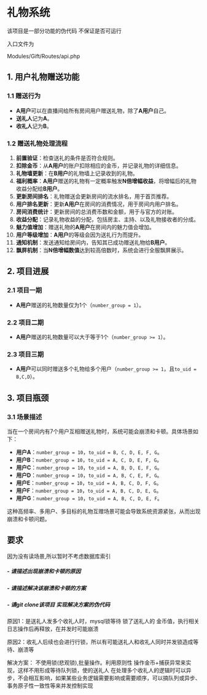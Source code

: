 # 礼物系统
该项目是一部分功能的伪代码 不保证是否可运行

入口文件为

Modules/Gift/Routes/api.php

## 1. 用户礼物赠送功能

### 1.1 赠送行为
- **A用户**可以在直播间给所有房间用户赠送礼物，除了**A用户**自己。
- **送礼人**记为**A**。
- **收礼人**记为**B**。

### 1.2 赠送礼物处理流程
1. **前置验证**：检查送礼的条件是否符合规则。
2. **扣除金币**：从**A用户**的账户扣除相应的金币，并记录礼物的详细信息。
3. **礼物墙更新**：在**B用户**的礼物墙上记录收到的礼物。
4. **福利概率**：**A用户**赠送的礼物有一定概率触发**N倍增幅收益**，将增幅后的礼物收益分配给**B用户**。
5. **更新房间排名**：礼物赠送会更新房间的流水排名，用于首页推荐。
6. **用户排名更新**：更新**A用户**在房间的消费情况，用于房间内用户排名。
7. **房间消费统计**：更新房间的总消费币数和金额，用于与官方的对账。
8. **收益分配**：记录礼物收益的分配，包括房主、主持、以及礼物接收者的分成。
9. **魅力值增加**：赠送礼物的**A用户**在房间内的魅力值会增加。
10. **用户等级增加**：**A用户**的等级会因为送礼行为而提升。
11. **通知机制**：发送通知给房间内，告知其已成功赠送礼物给**B用户**。
12. **飘屏机制**：当**N倍增幅数值**达到较高倍数时，系统会进行全服飘屏展示。

## 2. 项目进展

### 2.1 项目一期
- **A用户**赠送的礼物数量仅为1个（`number_group = 1`）。

### 2.2 项目二期
- **A用户**赠送的礼物数量可以大于等于1个（`number_group >= 1`）。

### 2.3 项目三期
- **A用户**可以同时赠送多个礼物给多个用户（`number_group >= 1`，且`to_uid = B,C,D`）。

## 3. 项目瓶颈

### 3.1 场景描述
当在一个房间内有7个用户互相赠送礼物时，系统可能会崩溃和卡顿。具体场景如下：
- **用户A**：`number_group = 10`，`to_uid = B, C, D, E, F, G`。
- **用户B**：`number_group = 10`，`to_uid = A, C, D, E, F, G`。
- **用户C**：`number_group = 10`，`to_uid = A, B, D, E, F, G`。
- **用户D**：`number_group = 10`，`to_uid = A, B, C, E, F, G`。
- **用户E**：`number_group = 10`，`to_uid = A, B, C, D, F, G`。
- **用户F**：`number_group = 10`，`to_uid = A, B, C, D, E, G`。
- **用户G**：`number_group = 10`，`to_uid = A, B, C, D, E, F`。

这种高频率、多用户、多目标的礼物互赠场景可能会导致系统资源紧张，从而出现崩溃和卡顿问题。

## 要求
因为没有读场景,所以暂时不考虑数据库索引
##### - 请描述出现崩溃和卡顿的原因
##### - 请描述解决该崩溃和卡顿的方案
##### - 请git clone该项目 实现解决方案的伪代码



原因1：是送礼人发多个收礼人时，mysql锁等待 锁了送礼人的 金币值，执行相关日志操作后再释放，在并发时可能崩溃

原因2：收礼人后续也会进行行锁，所以有可能送礼人和收礼人同时并发锁造成等待、崩溃等

解决方案：
不使用锁(悲观锁),批量操作。利用原则性 操作金币+捕获异常来实现，这样不用形成等待队列锁，使的送礼人 在处理多个收礼人的逻辑时可以异步，不会相互影响，如果某些业务逻辑需要影响或需要顺序，可以搞队列或异步、事务原子性一致性等来并发控制实现
